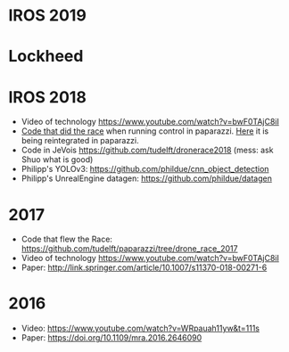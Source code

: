 # IROS 2019

# Lockheed


# IROS 2018

 - Video of technology https://www.youtube.com/watch?v=bwF0TAjC8iI
 - [Code that did the race](https://github.com/tudelft/paparazzi/tree/drone_race_2018) when running control in paparazzi. [Here](https://github.com/paparazzi/paparazzi/pull/2377) it is being reintegrated in paparazzi.
 - Code in JeVois https://github.com/tudelft/dronerace2018 (mess: ask Shuo what is good)
 - Philipp's YOLOv3: https://github.com/phildue/cnn_object_detection 
 - Philipp's UnrealEngine datagen: https://github.com/phildue/datagen

# 2017

 - Code that flew the Race: https://github.com/tudelft/paparazzi/tree/drone_race_2017
 - Video of technology https://www.youtube.com/watch?v=bwF0TAjC8iI
 - Paper: http://link.springer.com/article/10.1007/s11370-018-00271-6


# 2016

 - Video: https://www.youtube.com/watch?v=WRpauah11yw&t=111s
 - Paper: https://doi.org/10.1109/mra.2016.2646090
